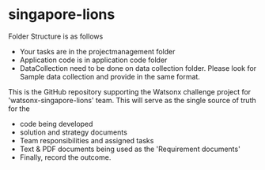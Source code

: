 # singapore-lions
Folder Structure is as follows
- Your tasks are in the projectmanagement folder
- Application code is in application code folder
- DataCollection need to be done on data collection folder. Please look for Sample data collection and provide in the same format. 

This is the GitHub repository supporting the Watsonx challenge project for 'watsonx-singapore-lions' team.
This will serve as the single source of truth for the
- code being developed
- solution and strategy documents
- Team responsibilities and assigned tasks
- Text & PDF documents being used as the 'Requirement documents'
- Finally, record the outcome. 
